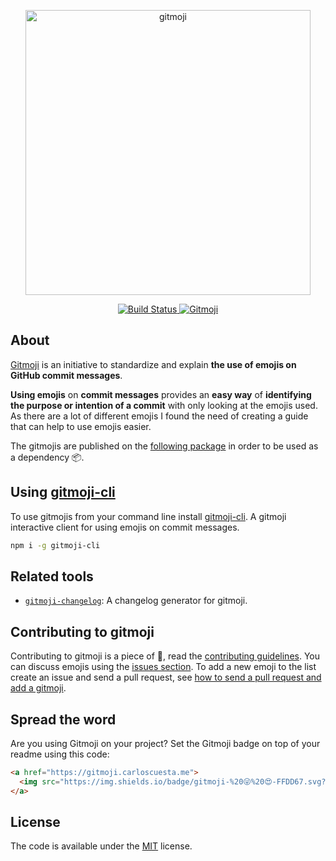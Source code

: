 <p align="center">
	<a href="https://gitmoji.carloscuesta.me">
		<img src="https://cloud.githubusercontent.com/assets/7629661/20073135/4e3db2c2-a52b-11e6-85e1-661a8212045a.gif" width="456" alt="gitmoji">
	</a>
</p>
<p align="center">
	<a href="https://travis-ci.org/carloscuesta/gitmoji">
		<img src="https://img.shields.io/travis/carloscuesta/gitmoji/master?style=flat-square"
			 alt="Build Status">
	</a>
	<a href="https://gitmoji.carloscuesta.me">
		<img src="https://img.shields.io/badge/gitmoji-%20😜%20😍-FFDD67.svg?style=flat-square"
			 alt="Gitmoji">
	</a>
</p>

## About

[Gitmoji](https://gitmoji.carloscuesta.me) is an initiative to standardize and explain **the use of emojis on GitHub commit messages**.

**Using emojis** on **commit messages** provides an **easy way** of **identifying the purpose or intention of a commit** with only looking at the emojis used. As there are a lot of different emojis I found the need of creating a guide that can help to use emojis easier.

The gitmojis are published on the [following package](https://www.npmjs.com/package/gitmojis) in order to be used as a dependency 📦.

## Using [gitmoji-cli](https://github.com/carloscuesta/gitmoji-cli)

To use gitmojis from your command line install [gitmoji-cli](https://github.com/carloscuesta/gitmoji-cli). A gitmoji interactive client for using emojis on commit messages.

```bash
npm i -g gitmoji-cli
```

## Related tools

- [`gitmoji-changelog`](https://github.com/frinyvonnick/gitmoji-changelog/): A changelog generator for gitmoji.

## Contributing to gitmoji

Contributing to gitmoji is a piece of :cake:, read the [contributing guidelines](https://github.com/carloscuesta/gitmoji/blob/master/.github/CONTRIBUTING.md). You can discuss emojis using the [issues section](https://github.com/carloscuesta/gitmoji/issues/new). To add a new emoji to the list create an issue and send a pull request, see [how to send a pull request and add a gitmoji](https://github.com/carloscuesta/gitmoji/blob/master/.github/CONTRIBUTING.md#how-to-add-a-gitmoji).

## Spread the word

Are you using Gitmoji on your project? Set the Gitmoji badge on top of your readme using this code:

```html
<a href="https://gitmoji.carloscuesta.me">
  <img src="https://img.shields.io/badge/gitmoji-%20😜%20😍-FFDD67.svg?style=flat-square" alt="Gitmoji">
</a>
```

## License

The code is available under the [MIT](https://github.com/carloscuesta/gitmoji/blob/master/LICENSE) license.
